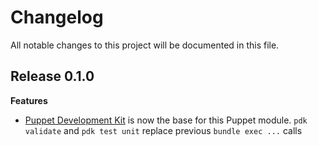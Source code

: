 # Changelog

All notable changes to this project will be documented in this file.

## Release 0.1.0

**Features**

- [Puppet Development Kit](https://puppet.com/download-puppet-development-kit)
  is now the base for this Puppet module. `pdk validate` and `pdk test unit`
  replace previous `bundle exec ...` calls
